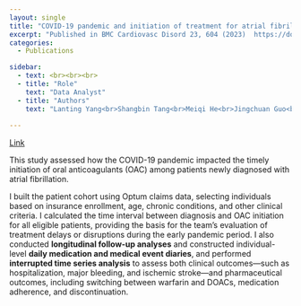 ```yaml
---
layout: single
title: "COVID-19 pandemic and initiation of treatment for atrial fibrillation: a nationwide analysis of claims data"
excerpt: "Published in BMC Cardiovasc Disord 23, 604 (2023)  https://doi.org/10.1186/s12872-023-03614-z"
categories:
  - Publications

sidebar:
  - text: <br><br><br>
  - title: "Role"
    text: "Data Analyst"
  - title: "Authors"
    text: "Lanting Yang<br>Shangbin Tang<br>Meiqi He<br>Jingchuan Guo<br>Nico Gabriel<br>Gretchen Swabe<br>Walid F Gellad<br>Utibe R Essien<br>Samir Saba<br>Emelia J Benjamin<br>Jared W Magnani<br>Inmaculada Hernandez" 
  
---
```


<a href="https://link.springer.com/article/10.1186/s12872-023-03614-z" target="_blank"> Link</a>

This study assessed how the COVID-19 pandemic impacted the timely initiation of oral anticoagulants (OAC) among patients newly diagnosed with atrial fibrillation.    
    
I built the patient cohort using Optum claims data, selecting individuals based on insurance enrollment, age, chronic conditions, and other clinical criteria. I calculated the time interval between diagnosis and OAC initiation for all eligible patients, providing the basis for the team’s evaluation of treatment delays or disruptions during the early pandemic period. I also conducted **longitudinal follow-up analyses** and constructed individual-level **daily medication and medical event diaries**, and performed **interrupted time series analysis** to assess both clinical outcomes—such as hospitalization, major bleeding, and ischemic stroke—and pharmaceutical outcomes, including switching between warfarin and DOACs, medication adherence, and discontinuation.
